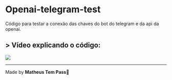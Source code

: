 # Openai-telegram-test
Código para testar a conexão das chaves do bot do telegram e da api da openai. 
## > Vídeo explicando o código:
[![](https://markdown-videos-api.jorgenkh.no/youtube/oFf8wNW8spg)](https://youtu.be/oFf8wNW8spg)

---

Made by **Matheus Tem Pass**👋